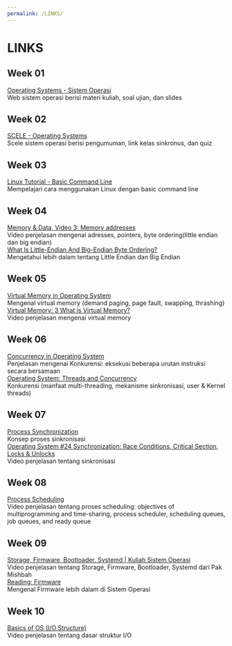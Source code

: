 ```yaml
---
permalink: /LINKS/
---
```

# LINKS
## Week 01
[Operating Systems - Sistem Operasi](https://os.vlsm.org/)<br>
Web sistem operasi berisi materi kuliah, soal ujian, dan slides
## Week 02
[SCELE - Operating Systems](https://scele.cs.ui.ac.id/course/view.php?id=3268)<br>
Scele sistem operasi berisi pengumuman, link kelas sinkronus, dan quiz
## Week 03
[Linux Tutorial - Basic Command Line](https://www.youtube.com/watch?v=cBokz0LTizk)<br>
Mempelajari cara menggunakan Linux dengan basic command line
## Week 04
[Memory & Data, Video 3: Memory addresses](https://www.youtube.com/watch?v=lzMCuw_5dfM)<br>
Video penjelasan mengenai adresses, pointers, byte ordering(little endian dan big endian)<br>
[What Is Little-Endian And Big-Endian Byte Ordering?](https://www.section.io/engineering-education/what-is-little-endian-and-big-endian/)<br>
Mengetahui lebih dalam tentang Little Endian dan Big Endian
## Week 05
[Virtual Memory in Operating System](https://www.geeksforgeeks.org/virtual-memory-in-operating-system/)<br>
Mengenal virtual memory (demand paging, page fault, swapping, thrashing)<br>
[Virtual Memory: 3 What is Virtual Memory?](https://www.youtube.com/watch?v=qlH4-oHnBb8)<br>
Video penjelasan mengenai virtual memory
## Week 06
[Concurrency in Operating System](https://www.geeksforgeeks.org/concurrency-in-operating-system/)<br>
Penjelasan mengenai Konkurensi: eksekusi beberapa urutan instruksi secara bersamaan<br>
[Operating System: Threads and Concurrency](https://medium.com/@akhandmishra/operating-system-threads-and-concurrency-aec2036b90f8)<br>
Konkurensi (manfaat multi-threading, mekanisme sinkronisasi, user & Kernel threads)
## Week 07
[Process Synchronization](https://www.studytonight.com/operating-system/process-synchronization)<br>
Konsep proses sinkronisasi<br>
[Operating System #24 Synchronization: Race Conditions, Critical Section, Locks & Unlocks](https://www.youtube.com/watch?v=ZQb3DRy0g8U)<br>
Video penjelasan tentang sinkronisasi
## Week 08
[Process Scheduling](https://www.youtube.com/watch?v=2h3eWaPx8SA)<br>
Video penjelasan tentang proses scheduling: objectives of multiprogramming and time-sharing, process scheduler, scheduling queues, job queues, and ready queue
## Week 09
[Storage, Firmware, Bootloader, Systemd | Kuliah Sistem Operasi](https://www.youtube.com/watch?v=_QB5ESvOjQU)<br>
Video penjelasan tentang Storage, Firmware, Bootloader, Systemd dari Pak Mishbah<br>
[Reading: Firmware](https://courses.lumenlearning.com/zeliite115/chapter/reading-firmware/)<br>
Mengenal Firmware lebih dalam di Sistem Operasi
## Week 10
[Basics of OS (I/O Structure)](https://www.youtube.com/watch?v=F18RiREDkwE)<br>
Video penjelasan tentang dasar struktur I/O
